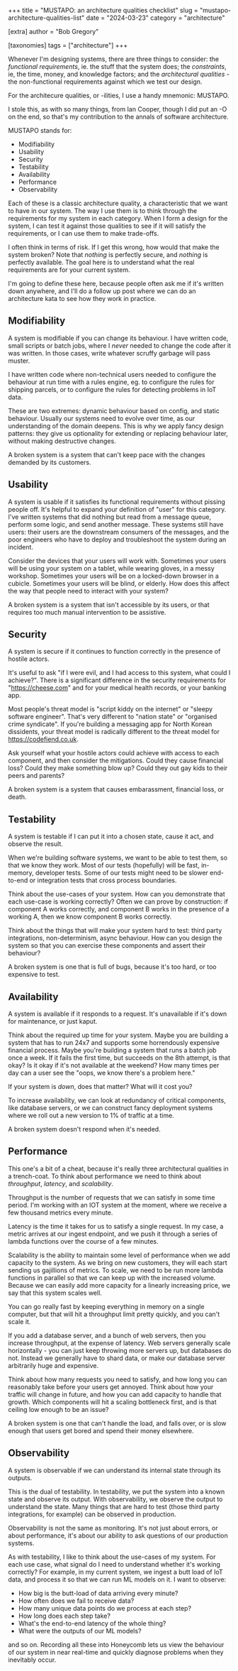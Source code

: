 +++
title = "MUSTAPO: an architecture qualities checklist"
slug = "mustapo-architecture-qualities-list"
date = "2024-03-23"
category = "architecture"

[extra]
author = "Bob Gregory"

[taxonomies]
tags = ["architecture"]
+++

Whenever I'm designing systems, there are three things to consider: the _functional requirements_, ie. the stuff that the system does; the _constraints_, ie, the time, money, and knowledge factors; and the _architectural qualities_ - the non-functional requirements against which we test our design.

For the architecure qualities, or -ilities, I use a handy mnemonic: MUSTAPO.
<!-- more -->

I stole this, as with so many things, from Ian Cooper, though I did put an -O on the end, so that's my contribution to the annals of software architecture.

MUSTAPO stands for:

* Modifiability
* Usability
* Security
* Testability
* Availability
* Performance
* Observability

Each of these is a classic architecture quality, a characteristic that we want to have in our system. The way I use them is to think through the requirements for my system in each category. When I form a design for the system, I can test it against those qualities to see if it will satisfy the requirements, or I can use them to make trade-offs.

I often think in terms of risk. If I get this wrong, how would that make the system broken? Note that _nothing_ is perfectly secure, and _nothing_ is perfectly available. The goal here is to understand what the real requirements are for your current system.

I'm going to define these here, because people often ask me if it's written down anywhere, and I'll do a follow up post where we can do an architecture kata to see how they work in practice.

## Modifiability

A system is modifiable if you can change its behaviour. I have written code, small scripts or batch jobs, where I _never_ needed to change the code after it was written. In those cases, write whatever scruffy garbage will pass muster.

I have written code where non-technical users needed to configure the behaviour at run time with a rules engine, eg. to configure the rules for shipping parcels, or to configure the rules for detecting problems in IoT data. 

These are two extremes: dynamic behaviour based on config, and static behaviour. Usually our systems need to evolve over time, as our understanding of the domain deepens. This is why we apply fancy design patterns: they give us optionality for extending or replacing behaviour later, without making destructive changes.

A broken system is a system that can't keep pace with the changes demanded by its customers.

## Usability

A system is usable if it satisfies its functional requirements without pissing people off. It's helpful to expand your definition of "user" for this category. I've written systems that did nothing but read from a message queue, perform some logic, and send another message. These systems still have users: their users are the downstream consumers of the messages, and the poor engineers who have to deploy and troubleshoot the system during an incident.

Consider the devices that your users will work with. Sometimes your users will be using your system on a tablet, while wearing gloves, in a messy workshop. Sometimes your users will be on a locked-down browser in a cubicle. Sometimes your users will be blind, or elderly. How does this affect the way that people need to interact with your system?

A broken system is a system that isn't accessible by its users, or that requires too much manual intervention to be assistive.

## Security

A system is secure if it continues to function correctly in the presence of hostile actors. 

It's useful to ask "if I were evil, and I had access to this system, what could I achieve?". There is a significant difference in the security requirements for "https://cheese.com" and for your medical health records, or your banking app.

Most people's threat model is "script kiddy on the internet" or "sleepy software engineer". That's very different to "nation state" or "organised crime syndicate". If you're building a messaging app for North Korean dissidents, your threat model is radically different to the threat model for https://codefiend.co.uk.

Ask yourself what your hostile actors could achieve with access to each component, and then consider the mitigations. Could they cause financial loss? Could they make something blow up? Could they out gay kids to their peers and parents?

A broken system is a system that causes embarassment, financial loss, or death.

## Testability

A system is testable if I can put it into a chosen state, cause it act, and observe the result.

When we're building software systems, we want to be able to test them, so that we know they work. Most of our tests (hopefully) will be fast, in-memory, developer tests. Some of our tests might need to be slower end-to-end or integration tests that cross process boundaries.

Think about the use-cases of your system. How can you demonstrate that each use-case is working correctly? Often we can prove by construction: if component A works correctly, and component B works in the presence of a working A, then we know component B works correctly.

Think about the things that will make your system hard to test: third party integrations, non-determinism, async behaviour. How can you design the system so that you can exercise these components and assert their behaviour?

A broken system is one that is full of bugs, because it's too hard, or too expensive to test.

## Availability

A system is available if it responds to a request. It's unavailable if it's down for maintenance, or just kaput.

Think about the required up time for your system. Maybe you are building a system that has to run 24x7 and supports some horrendously expensive financial process. Maybe you're building a system that runs a batch job once a week. If it fails the first time, but succeeds on the 8th attempt, is that okay? Is it okay if it's not available at the weekend? How many times per day can a user see the "oops, we know there's a problem here."

If your system is _down_, does that matter? What will it cost you?

To increase availability, we can look at redundancy of critical components, like database servers, or we can construct fancy deployment systems where we roll out a new version to 1% of traffic at a time.

A broken system doesn't respond when it's needed.

## Performance

This one's a bit of a cheat, because it's really three architectural qualities in a trench-coat. To think about performance we need to think about *throughput*, *latency*, and *scalability*.

Throughput is the number of requests that we can satisfy in some time period. I'm working with an IOT system at the moment, where we receive a few thousand metrics every minute. 

Latency is the time it takes for us to satisfy a single request. In my case, a metric arrives at our ingest endpoint, and we push it through a series of lambda functions over the course of a few minutes.

Scalability is the ability to maintain some level of performance when we add capacity to the system. As we bring on new customers, they will each start sending us gajillions of metrics. To scale, we need to be run more lambda functions in parallel so that we can keep up with the increased volume. Because we can easily add more capacity for a linearly increasing price, we say that this system scales well.

You can go really fast by keeping everything in memory on a single computer, but that will hit a throughput limit pretty quickly, and you can't scale it.

If you add a database server, and a bunch of web servers, then you increase throughput, at the expense of latency. Web servers generally scale horizontally - you can just keep throwing more servers up, but databases do not. Instead we generally have to shard data, or make our database server arbitrarily huge and expensive.

Think about how many requests you need to satisfy, and how long you can reasonably take before your users get annoyed. Think about how your traffic will change in future, and how you can add capacity to handle that growth. Which components will hit a scaling bottleneck first, and is that ceiling low enough to be an issue?

A broken system is one that can't handle the load, and falls over, or is slow enough that users get bored and spend their money elsewhere.

## Observability

A system is observable if we can understand its internal state through its outputs. 

This is the dual of testability. In testability, we put the system into a known state and observe its output. With observability, we observe the output to understand the state. Many things that are hard to test (those third party integrations, for example) can be observed in production.

Observability is not the same as monitoring. It's not just about errors, or about performance, it's about our ability to ask questions of our production systems.

As with testability, I like to think about the use-cases of my system. For each use case, what signal do I need to understand whether it's working correctly? For example, in my current system, we ingest a butt load of IoT data, and process it so that we can run ML models on it. I want to observe:

* How big is the butt-load of data arriving every minute?
* How often does we fail to receive data?
* How many unique data points do we process at each step?
* How long does each step take?
* What's the end-to-end latency of the whole thing?
* What were the outputs of our ML models?

and so on. Recording all these into Honeycomb lets us view the behaviour of our system in near real-time and quickly diagnose problems when they inevitably occur.
